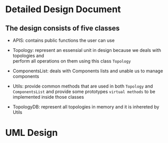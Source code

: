 # Detailed Design Document

## The design consists of five classes
- APIS: contains public functions the user can use

- Topology: represent an essensial unit in design because we deals with topologies and 	
perform all operations on them using this class `Topology`

- ComponentsList: deals with Components lists and unable us to manage components

- Utils: provide common methods that are used in both `Topology` and `ComponentsList` and provide some prototypes `virtual methods` to be implemented inside those classes

- TopologyDB: represent all topologies in memory and it is inhereted by Utils

# UML Design
[](./TopologyAPIs_UML.png)